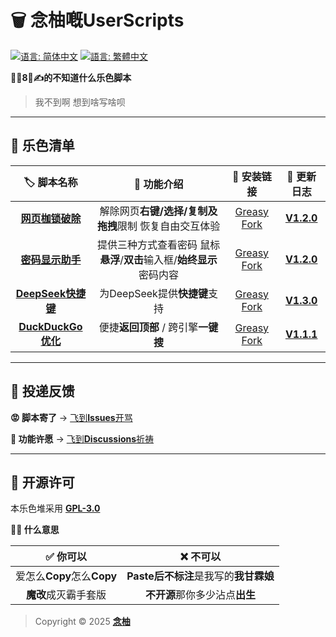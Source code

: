 # 🗑️ 念柚嘅UserScripts

[![语言: 简体中文](https://img.shields.io/badge/语言-简体中文-007AFF?style=for-the-badge&logo=language&logoColor=white)](.) [![語言: 繁體中文](https://img.shields.io/badge/語言-繁體中文-8E8E93?style=for-the-badge&logo=language&logoColor=white)](https://github.com/MiPoNianYou/UserScripts/blob/main/READMETW.md)

**🦐🐔8⃣️✍️的不知道什么乐色脚本**

> 我不到啊 想到啥写啥呗

---

## 💩 乐色清单

| 🏷️ 脚本名称 | 🔧 功能介绍 | 🔗 安装链接 | 📝 更新日志 |
| :-: | :-: | :-: | :-: |
| [**网页枷锁破除**](https://github.com/MiPoNianYou/UserScripts/blob/main/Introductions/UniversalWebLiberatorIntroduction.md) | 解除网页**右键/选择/复制及拖拽**限制 恢复自由交互体验 | [Greasy Fork](https://greasyfork.org/scripts/532010) | [**V1.2.0**](https://github.com/MiPoNianYou/UserScripts/blob/main/UpdateLogs/UniversalWebLiberatorUpdateLog.md) |
| [**密码显示助手**](https://github.com/MiPoNianYou/UserScripts/blob/main/Introductions/PasswordRevealerIntroduction.md) | 提供三种方式查看密码 鼠标**悬浮**/**双击**输入框/**始终显示**密码内容 | [Greasy Fork](https://greasyfork.org/scripts/532524) | [**V1.2.0**](https://github.com/MiPoNianYou/UserScripts/blob/main/UpdateLogs/PasswordRevealerUpdateLog.md) |
| [**DeepSeek快捷键**](https://github.com/MiPoNianYou/UserScripts/blob/main/Introductions/DeepSeekShortcutsIntroduction.md) | 为DeepSeek提供**快捷键**支持 | [Greasy Fork](https://greasyfork.org/scripts/532221) | [**V1.3.0**](https://github.com/MiPoNianYou/UserScripts/blob/main/UpdateLogs/DeepSeekShortcutsUpdateLog.md) |
| [**DuckDuckGo优化**](https://github.com/MiPoNianYou/UserScripts/blob/main/Introductions/DuckDuckGoOptimizationIntroduction.md) | 便捷**返回顶部** / 跨引擎**一键搜** | [Greasy Fork](https://greasyfork.org/scripts/532614) | [**V1.1.1**](https://github.com/MiPoNianYou/UserScripts/blob/main/UpdateLogs/DuckDuckGoOptimizationUpdateLog.md) |

---

## 📮 投递反馈

**😡 脚本寄了** → [飞到**Issues**开骂](https://github.com/MiPoNianYou/UserScripts/issues)

**🌠 功能许愿** → [飞到**Discussions**祈祷](https://github.com/MiPoNianYou/UserScripts/discussions)

---

## 📜 开源许可

本乐色堆采用 [**GPL-3.0**](https://github.com/MiPoNianYou/UserScripts/blob/main/LICENSE)

**🙋🏻 什么意思**

| **✅ 你可以** | **❌ 不可以** |
| :-: | :-: |
| 爱怎么**Copy**怎么**Copy** | **Paste后不标注**是我写的**我甘霖娘** |
| **魔改**成灭霸手套版 | **不开源**那你多少沾点**出生** |

> Copyright © 2025 [**念柚**](https://github.com/MiPoNianYou)

<!-- ？布什隔门 你连这玩意都要看Code/Raw啊？ -->

